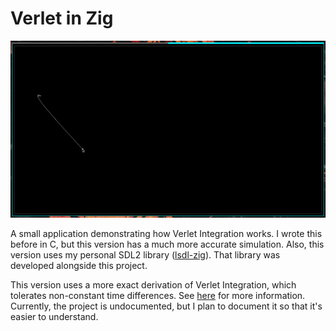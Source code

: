 # Verlet in Zig

![](demo.gif)

A small application demonstrating how Verlet Integration works. I wrote this before in C, but this version has a much more accurate simulation. Also, this version uses my personal SDL2 library ([lsdl-zig](./lib/lsdl-zig/readme.md)). That library was developed alongside this project. 

This version uses a more exact derivation of Verlet Integration, which tolerates non-constant time differences. See [here](https://en.wikipedia.org/wiki/Verlet_integration#Non-constant_time_differences) for more information. Currently, the project is undocumented, but I plan to document it so that it's easier to understand.